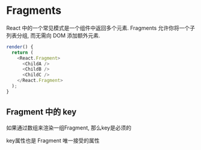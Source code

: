 # Fragments

React 中的一个常见模式是一个组件中返回多个元素. Fragments 允许你将一个子列表分组, 而无需向 DOM 添加额外元素.

```js
render() {
  return (
    <React.Fragment>
      <ChildA />
      <ChildB />
      <ChildC />
    </React.Fragment>
  );
}

```


## Fragment 中的 key

如果通过数组来渲染一组Fragment, 那么key是必须的

key属性也是 Fragment 唯一接受的属性